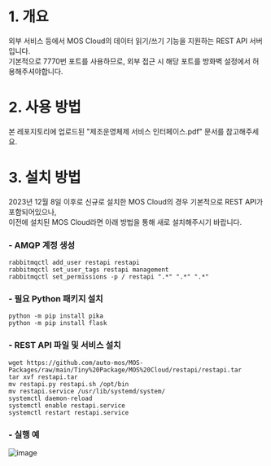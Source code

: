 # 1. 개요  
외부 서비스 등에서 MOS Cloud의 데이터 읽기/쓰기 기능을 지원하는 REST API 서버입니다.  
기본적으로 7770번 포트를 사용하므로, 외부 접근 시 해당 포트를 방화벽 설정에서 허용해주셔야합니다.  

# 2. 사용 방법  
본 레포지토리에 업로드된 "제조운영체제 서비스 인터페이스.pdf" 문서를 참고해주세요.  

# 3. 설치 방법  
2023년 12월 8일 이후로 신규로 설치한 MOS Cloud의 경우 기본적으로 REST API가 포함되어있으나,  
이전에 설치된 MOS Cloud라면 아래 방법을 통해 새로 설치해주시기 바랍니다.  

### - AMQP 계정 생성  
```
rabbitmqctl add_user restapi restapi  
rabbitmqctl set_user_tags restapi management  
rabbitmqctl set_permissions -p / restapi ".*" ".*" ".*"  
```
### - 필요 Python 패키지 설치  
```
python -m pip install pika
python -m pip install flask  
```
### - REST API 파일 및 서비스 설치
```
wget https://github.com/auto-mos/MOS-Packages/raw/main/Tiny%20Package/MOS%20Cloud/restapi/restapi.tar  
tar xvf restapi.tar  
mv restapi.py restapi.sh /opt/bin  
mv restapi.service /usr/lib/systemd/system/
systemctl daemon-reload  
systemctl enable restapi.service  
systemctl restart restapi.service  
```
### - 실행 예
![image](https://github.com/auto-mos/MOS-Packages/assets/114371609/e6902815-7983-4938-8845-39c9b342323a)
